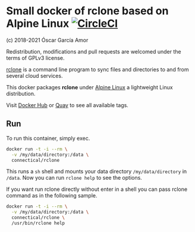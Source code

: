# Small docker of rclone based on Alpine Linux [![CircleCI](https://circleci.com/gh/ogarcia/docker-rclone.svg?style=svg)](https://circleci.com/gh/ogarcia/docker-rclone)

(c) 2018-2021 Óscar García Amor

Redistribution, modifications and pull requests are welcomed under the terms
of GPLv3 license.

[rclone][1] is a command line program to sync files and directories to and
from several cloud services.

This docker packages **rclone** under [Alpine Linux][2] a lightweight Linux
distribution.

Visit [Docker Hub][3] or [Quay][4] to see all available tags.

[1]: https://rclone.org/
[2]: https://alpinelinux.org/
[3]: https://hub.docker.com/r/connectical/rclone/
[4]: https://quay.io/repository/connectical/rclone/

## Run

To run this container, simply exec.

```sh
docker run -t -i --rm \
  -v /my/data/directory:/data \
  connectical/rclone
```

This runs a `sh` shell and mounts your data directory `/my/data/directory`
in `/data`. Now you can run `rclone help` to see the options.

If you want run rclone directly without enter in a shell you can pass rclone
command as in the following sample.

```sh
docker run -t -i --rm \
  -v /my/data/directory:/data \
  connectical/rclone \
  /usr/bin/rclone help
```
